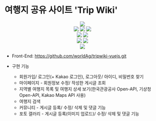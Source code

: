 # 여행지 공유 사이트 'Trip Wiki'

<div align=center>
  <img src="https://img.shields.io/badge/java 8-007396?style=for-the-badge&logo=java&logoColor=white">
  <br />
  <img src="https://img.shields.io/badge/spring boot-6DB33F?style=for-the-badge&logo=springboot&logoColor=white">
  <img src="https://img.shields.io/badge/apache maven-E6526F?style=for-the-badge&logo=apachemaven&logoColor=white">
  <img src="https://img.shields.io/badge/mybatis-AA344D?style=for-the-badge&logo=apache&logoColor=white">
  <br />
  <img src="https://img.shields.io/badge/vue.js-4FC08D?style=for-the-badge&logo=vue.js&logoColor=black">
  <img src="https://img.shields.io/badge/bootstrap 5.0-7952B3?style=for-the-badge&logo=bootstrap&logoColor=white">
  <br />
  <img src="https://img.shields.io/badge/oracle DBMS-F80000?style=for-the-badge&logo=oracle&logoColor=white">
  <img src="https://img.shields.io/badge/apache tomcat-FF9900?style=for-the-badge&logo=apachetomcat&logoColor=white">
  <br />
  <img src="https://img.shields.io/badge/spring tool suite(STS)-006643?style=for-the-badge&logo=&logoColor=white">
</div>

* Front-End: https://github.com/worldAg/tripwiki-vuejs.git

* 구현 기능
  * 회원가입/ 로그인(+ Kakao 로그인), 로그아웃/ 아이디, 비밀번호 찾기
  * 마이페이지 - 회원정보 수정/ 작성한 게시글 조회
  * 지역별 여행지 목록 및 여행지 상세 보기(한국관광공사 Open-API, 기상청 Open-API, Kakao Maps API 사용)
  * 여행지 검색
  * 커뮤니티 - 게시글 등록/ 수정/ 삭제 및 댓글 기능
  * 포토 갤러리 - 게시글 등록(이미지 업로드)/ 수정/ 삭제 및 댓글 기능
  
